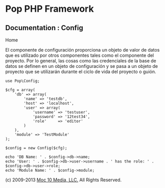 Pop PHP Framework
=================

Documentation : Config
----------------------

Home

El componente de configuración proporciona un objeto de valor de datos
que es utilizado por otros componentes tales como el componente del
proyecto. Por lo general, las cosas como las credenciales de la base de
datos se definen en un objeto de configuración y se pasa a un objeto de
proyecto que se utilizarán durante el ciclo de vida del proyecto o
guión.

    use Pop\Config;

    $cfg = array(
        'db' => array(
            'name' => 'testdb',
            'host' => 'localhost',
            'user' => array(
                'username' => 'testuser',
                'password' => '12test34',
                'role'     => 'editor'
            )
        ),
        'module' => 'TestModule'
    );

    $config = new Config($cfg);

    echo 'DB Name: ' . $config->db->name;
    echo 'User: ' . $config->db->user->username . ' has the role: ' . $config->db->user->role;
    echo 'Module Name: ' . $config->module;

\(c) 2009-2013 [Moc 10 Media, LLC.](http://www.moc10media.com) All
Rights Reserved.

